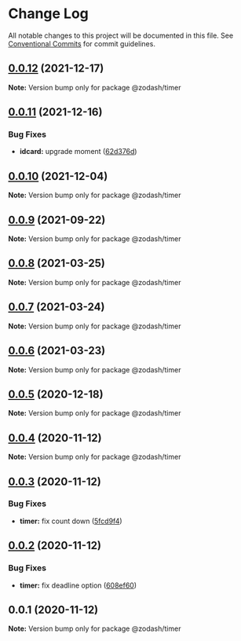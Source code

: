 # Change Log

All notable changes to this project will be documented in this file.
See [Conventional Commits](https://conventionalcommits.org) for commit guidelines.

## [0.0.12](https://github.com/zcorky/zodash/compare/@zodash/timer@0.0.11...@zodash/timer@0.0.12) (2021-12-17)

**Note:** Version bump only for package @zodash/timer





## [0.0.11](https://github.com/zcorky/zodash/compare/@zodash/timer@0.0.10...@zodash/timer@0.0.11) (2021-12-16)


### Bug Fixes

* **idcard:** upgrade moment ([62d376d](https://github.com/zcorky/zodash/commit/62d376d76c4e2d6ebca4ade0b6f4317478466eec))





## [0.0.10](https://github.com/zcorky/zodash/compare/@zodash/timer@0.0.9...@zodash/timer@0.0.10) (2021-12-04)

**Note:** Version bump only for package @zodash/timer





## [0.0.9](https://github.com/zcorky/zodash/compare/@zodash/timer@0.0.8...@zodash/timer@0.0.9) (2021-09-22)

**Note:** Version bump only for package @zodash/timer





## [0.0.8](https://github.com/zcorky/zodash/compare/@zodash/timer@0.0.7...@zodash/timer@0.0.8) (2021-03-25)

**Note:** Version bump only for package @zodash/timer





## [0.0.7](https://github.com/zcorky/zodash/compare/@zodash/timer@0.0.6...@zodash/timer@0.0.7) (2021-03-24)

**Note:** Version bump only for package @zodash/timer





## [0.0.6](https://github.com/zcorky/zodash/compare/@zodash/timer@0.0.5...@zodash/timer@0.0.6) (2021-03-23)

**Note:** Version bump only for package @zodash/timer





## [0.0.5](https://github.com/zcorky/zodash/compare/@zodash/timer@0.0.4...@zodash/timer@0.0.5) (2020-12-18)

**Note:** Version bump only for package @zodash/timer





## [0.0.4](https://github.com/zcorky/zodash/compare/@zodash/timer@0.0.3...@zodash/timer@0.0.4) (2020-11-12)

**Note:** Version bump only for package @zodash/timer





## [0.0.3](https://github.com/zcorky/zodash/compare/@zodash/timer@0.0.2...@zodash/timer@0.0.3) (2020-11-12)


### Bug Fixes

* **timer:** fix count down ([5fcd9f4](https://github.com/zcorky/zodash/commit/5fcd9f4f73c41c9524a2aa41f5d2be573e2f91f6))





## [0.0.2](https://github.com/zcorky/zodash/compare/@zodash/timer@0.0.1...@zodash/timer@0.0.2) (2020-11-12)


### Bug Fixes

* **timer:** fix deadline option ([608ef60](https://github.com/zcorky/zodash/commit/608ef60d84bdcba4441dbec2d52e8913016d843d))





## 0.0.1 (2020-11-12)

**Note:** Version bump only for package @zodash/timer
